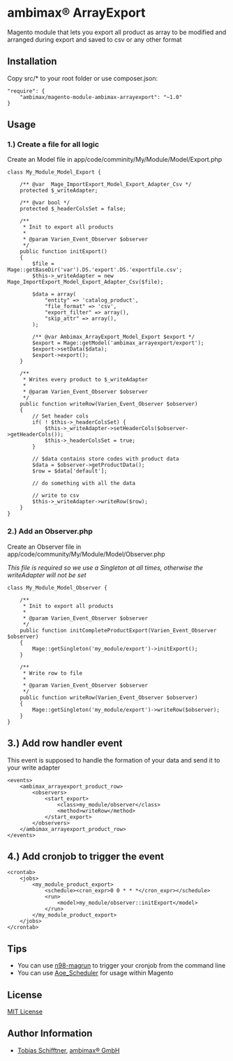 # ambimax® ArrayExport

Magento module that lets you export all product as array to be
modified and arranged during export and saved to csv or any other format

## Installation

Copy src/* to your root folder or use composer.json:
 
```
"require": {
    "ambimax/magento-module-ambimax-arrayexport": "~1.0"
}
```

## Usage

### 1.) Create a file for all logic

Create an Model file in app/code/comminity/My/Module/Model/Export.php

```
class My_Module_Model_Export {

    /** @var  Mage_ImportExport_Model_Export_Adapter_Csv */
    protected $_writeAdapter;
    
    /** @var bool */
    protected $_headerColsSet = false;

    /**
     * Init to export all products
     *
     * @param Varien_Event_Observer $observer
     */
    public function initExport()
    {
        $file = Mage::getBaseDir('var').DS.'export'.DS.'exportfile.csv';
        $this->_writeAdapter = new Mage_ImportExport_Model_Export_Adapter_Csv($file);

        $data = array(
            "entity" => 'catalog_product',
            "file_format" => 'csv',
            "export_filter" => array(),
            "skip_attr" => array(),
        );

        /** @var Ambimax_ArrayExport_Model_Export $export */
        $export = Mage::getModel('ambimax_arrayexport/export');
        $export->setData($data);
        $export->export();
    }

    /**
     * Writes every product to $_writeAdapter
     *
     * @param Varien_Event_Observer $observer
     */
    public function writeRow(Varien_Event_Observer $observer)
    {
        // Set header cols
        if( ! $this->_headerColsSet) {
            $this->_writeAdapter->setHeaderCols($observer->getHeaderCols());
            $this->_headerColsSet = true;
        }

        // $data contains store codes with product data
        $data = $observer->getProductData();
        $row = $data['default'];

        // do something with all the data

        // write to csv
        $this->_writeAdapter->writeRow($row);
    }
}
```

### 2.) Add an Observer.php

Create an Observer file in app/code/community/My/Module/Model/Observer.php

_This file is required so we use a Singleton at all times, otherwise
the writeAdapter will not be set_

```
class My_Module_Model_Observer {

    /**
     * Init to export all products
     *
     * @param Varien_Event_Observer $observer
     */
    public function initCompleteProductExport(Varien_Event_Observer $observer)
    {
        Mage::getSingleton('my_module/export')->initExport();
    }

    /**
     * Write row to file
     *
     * @param Varien_Event_Observer $observer
     */
    public function writeRow(Varien_Event_Observer $observer)
    {
        Mage::getSingleton('my_module/export')->writeRow($observer);
    }
}
```

## 3.) Add row handler event

This event is supposed to handle the formation of your data and send
it to your write adapter

```
<events>
    <ambimax_arrayexport_product_row>
        <observers>
            <start_export>
                <class>my_module/observer</class>
                <method>writeRow</method>
            </start_export>
        </observers>
    </ambimax_arrayexport_product_row>
</events>
```

## 4.) Add cronjob to trigger the event

```
<crontab>
    <jobs>
        <my_module_product_export>
            <schedule><cron_expr>0 0 * * *</cron_expr></schedule>
            <run>
                <model>my_module/observer::initExport</model>
            </run>
        </my_module_product_export>
    </jobs>
</crontab>
```

## Tips

- You can use [n98-magrun](https://github.com/netz98/n98-magerun) to trigger your cronjob from the command line
- You can use [Aoe_Scheduler](https://github.com/AOEpeople/Aoe_Scheduler) for usage within Magento
 
## License

[MIT License](http://choosealicense.com/licenses/mit/)

## Author Information

 - [Tobias Schifftner](https://twitter.com/tschifftner), [ambimax® GmbH](https://www.ambimax.de)